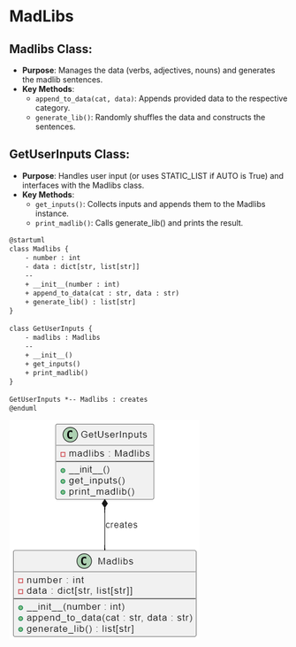 # MadLibs

## Madlibs Class:
- **Purpose**: Manages the data (verbs, adjectives, nouns) and generates the madlib sentences.
- **Key Methods**:
  - `append_to_data(cat, data)`: Appends provided data to the respective category.
  - `generate_lib()`: Randomly shuffles the data and constructs the sentences.

## GetUserInputs Class:
- **Purpose**: Handles user input (or uses STATIC_LIST if AUTO is True) and interfaces with the Madlibs class.
- **Key Methods**:
  - `get_inputs()`: Collects inputs and appends them to the Madlibs instance.
  - `print_madlib()`: Calls generate_lib() and prints the result.


```plantuml
@startuml
class Madlibs {
    - number : int
    - data : dict[str, list[str]]
    --
    + __init__(number : int)
    + append_to_data(cat : str, data : str)
    + generate_lib() : list[str]
}

class GetUserInputs {
    - madlibs : Madlibs
    --
    + __init__()
    + get_inputs()
    + print_madlib()
}

GetUserInputs *-- Madlibs : creates
@enduml
```
![01_madlibs](01_madlibs.png)